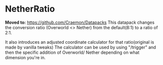 # NetherRatio

**Moved to:** https://github.com/Craemon/Datapacks
This datapack changes the conversion ratio (Overworld <> Nether) from the default(8:1) to a ratio of 2:1.

It also introduces an adjusted coordinate calculator for that ratio(original is made by vanilla tweaks)
The calculator can be used by using "/trigger" and then the specific addition of Overworld/ Nether depending on what dimension you're in.

